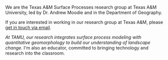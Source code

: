
We are the Texas A&M Surface Processes research group at Texas A&M University, led by Dr. Andrew Moodie and in the Department of Geography.

If you are interested in working in our research group at Texas A&M, please <a href="/contact/" target="_blank">get in touch via email</a>.

*At TAMU, our research integrates surface process modeling with quantitative geomorphology to build our understanding of landscape change.*
I'm also an educator, committed to bringing technology and research into the classroom. 
